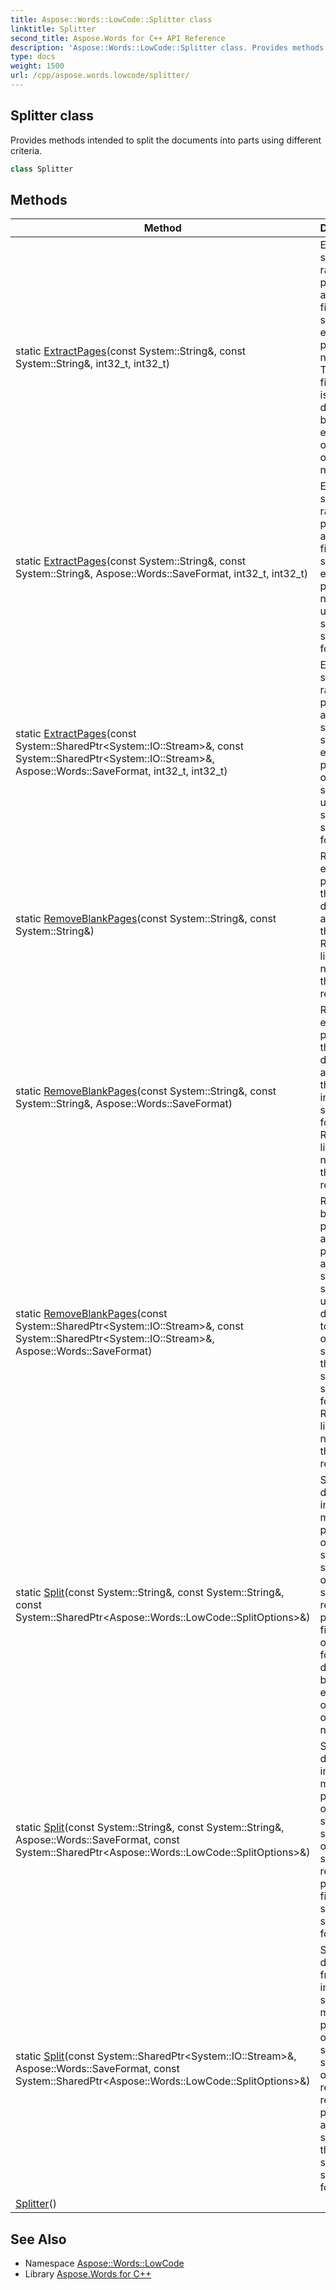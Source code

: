 ```yaml
---
title: Aspose::Words::LowCode::Splitter class
linktitle: Splitter
second_title: Aspose.Words for C++ API Reference
description: 'Aspose::Words::LowCode::Splitter class. Provides methods intended to split the documents into parts using different criteria in C++.'
type: docs
weight: 1500
url: /cpp/aspose.words.lowcode/splitter/
---
```

## Splitter class


Provides methods intended to split the documents into parts using different criteria.

```cpp
class Splitter
```

## Methods

| Method | Description |
| --- | --- |
| static [ExtractPages](./extractpages/)(const System::String\&, const System::String\&, int32_t, int32_t) | Extracts a specified range of pages from a document file and saves the extracted pages to a new file. The output file format is determined by the extension of the output file name. |
| static [ExtractPages](./extractpages/)(const System::String\&, const System::String\&, Aspose::Words::SaveFormat, int32_t, int32_t) | Extracts a specified range of pages from a document file and saves the extracted pages to a new file using the specified save format. |
| static [ExtractPages](./extractpages/)(const System::SharedPtr\<System::IO::Stream\>\&, const System::SharedPtr\<System::IO::Stream\>\&, Aspose::Words::SaveFormat, int32_t, int32_t) | Extracts a specified range of pages from a document stream and saves the extracted pages to an output stream using the specified save format. |
| static [RemoveBlankPages](./removeblankpages/)(const System::String\&, const System::String\&) | Removes empty pages from the document and saves the output. Returns a list of page numbers that were removed. |
| static [RemoveBlankPages](./removeblankpages/)(const System::String\&, const System::String\&, Aspose::Words::SaveFormat) | Removes empty pages from the document and saves the output in the specified format. Returns a list of page numbers that were removed. |
| static [RemoveBlankPages](./removeblankpages/)(const System::SharedPtr\<System::IO::Stream\>\&, const System::SharedPtr\<System::IO::Stream\>\&, Aspose::Words::SaveFormat) | Removes blank pages from a document provided in an input stream and saves the updated document to an output stream in the specified save format. Returns a list of page numbers that were removed. |
| static [Split](./split/)(const System::String\&, const System::String\&, const System::SharedPtr\<Aspose::Words::LowCode::SplitOptions\>\&) | Splits a document into multiple parts based on the specified split options and saves the resulting parts to files. The output file format is determined by the extension of the output file name. |
| static [Split](./split/)(const System::String\&, const System::String\&, Aspose::Words::SaveFormat, const System::SharedPtr\<Aspose::Words::LowCode::SplitOptions\>\&) | Splits a document into multiple parts based on the specified split options and saves the resulting parts to files in the specified save format. |
| static [Split](./split/)(const System::SharedPtr\<System::IO::Stream\>\&, Aspose::Words::SaveFormat, const System::SharedPtr\<Aspose::Words::LowCode::SplitOptions\>\&) | Splits a document from an input stream into multiple parts based on the specified split options and returns the resulting parts as an array of streams in the specified save format. |
| [Splitter](./splitter/)() |  |
## See Also

* Namespace [Aspose::Words::LowCode](../)
* Library [Aspose.Words for C++](../../)
